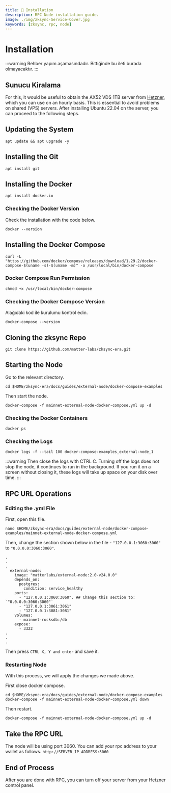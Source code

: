 ```yaml
---
title: 💾 Installation
description: RPC Node installation guide.
image: ./img/zksync-Service-Cover.jpg
keywords: [zksync, rpc, node]
---
```


# Installation
:::warning
Rehber yapım aşamasındadır. Bittiğinde bu ileti burada olmayacaktır.
:::

## Sunucu Kiralama
For this, it would be useful to obtain the AX52 VDS 1TB server from [Hetzner](https://hetzner.cloud/?ref=z9uy37L7ovja), which you can use on an hourly basis. This is essential to avoid problems on shared (VPS) servers. After installing Ubuntu 22.04 on the server, you can proceed to the following steps.

## Updating the System
```shell
apt update && apt upgrade -y
```

## Installing the Git
```shell
apt install git
```

## Installing the Docker
```shell
apt install docker.io
```
### Checking the Docker Version 
Check the installation with the code below.
```shell
docker --version
```

## Installing the Docker Compose
```shell
curl -L "https://github.com/docker/compose/releases/download/1.29.2/docker-compose-$(uname -s)-$(uname -m)" -o /usr/local/bin/docker-compose
```

### Docker Compose Run Permission
```shell
chmod +x /usr/local/bin/docker-compose
```

### Checking the Docker Compose Version 
Alağıdaki kod ile kurulumu kontrol edin.
```shell
docker-compose --version
```

## Cloning the zksync Repo
```shell
git clone https://github.com/matter-labs/zksync-era.git
```

## Starting the Node
Go to the relevant directory.
```shell
cd $HOME/zksync-era/docs/guides/external-node/docker-compose-examples
```

Then start the node.
```shell
docker-compose -f mainnet-external-node-docker-compose.yml up -d
```

### Checking the Docker Containers
```shell
docker ps
```  

### Checking the Logs 
```shell
docker logs -f --tail 100 docker-compose-examples_external-node_1
```

:::warning
Then close the logs with CTRL C. Turning off the logs does not stop the node, it continues to run in the background. If you run it on a screen without closing it, these logs will take up space on your disk over time.
:::

## RPC URL Operations

### Editing the .yml File
First, open this file.
```shell
nano $HOME/zksync-era/docs/guides/external-node/docker-compose-examples/mainnet-external-node-docker-compose.yml
```
Then, change the section shown below in the file - `"127.0.0.1:3060:3060"` to `"0.0.0.0:3060:3060"`.
```shell
.
.
.
  external-node:
    image: "matterlabs/external-node:2.0-v24.0.0"
    depends_on:
      postgres:
        condition: service_healthy
    ports:
      - "127.0.0.1:3060:3060". ## Change this section to: `"0.0.0.0:3060:3060"`
      - "127.0.0.1:3061:3061"
      - "127.0.0.1:3081:3081"
    volumes:
      - mainnet-rocksdb:/db
    expose:
      - 3322
.
.
.
```

Then press `CTRL X, Y and enter` and save it.

### Restarting Node
With this process, we will apply the changes we made above.

First close docker compose.
```shell
cd $HOME/zksync-era/docs/guides/external-node/docker-compose-examples
docker-compose -f mainnet-external-node-docker-compose.yml down
```
Then restart.
```shell
docker-compose -f mainnet-external-node-docker-compose.yml up -d
```

## Take the RPC URL
The node will be using port 3060. You can add your rpc address to your wallet as follows. `http://SERVER_IP_ADDRESS:3060`

## End of Process
After you are done with RPC, you can turn off your server from your Hetzner control panel.